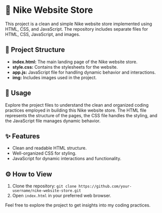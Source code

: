 # 👟 Nike Website Store

This project is a clean and simple Nike website store implemented using HTML, CSS, and JavaScript. The repository includes separate files for HTML, CSS, JavaScript, and images.

## 📁 Project Structure

- **index.html:** The main landing page of the Nike website store.
- **style.css:** Contains the stylesheets for the website.
- **app.js:** JavaScript file for handling dynamic behavior and interactions.
- **img:** Includes images used in the project.

## 🚀 Usage

Explore the project files to understand the clean and organized coding practices employed in building this Nike website store. The HTML file represents the structure of the pages, the CSS file handles the styling, and the JavaScript file manages dynamic behavior.

## ✨ Features

- Clean and readable HTML structure.
- Well-organized CSS for styling.
- JavaScript for dynamic interactions and functionality.

## ⚙️ How to View

1. Clone the repository: `git clone https://github.com/your-username/nike-website-store.git`
2. Open `index.html` in your preferred web browser.

Feel free to explore the project to get insights into my coding practices.
